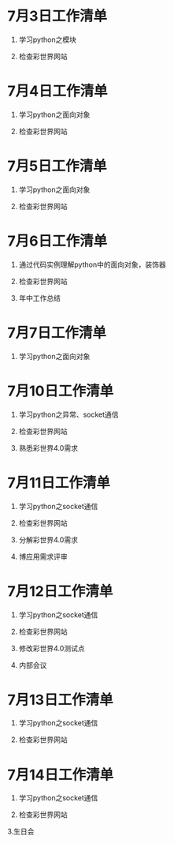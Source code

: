 # 7月3日工作清单

1. 学习python之模块	

2. 检查彩世界网站

# 7月4日工作清单

1. 学习python之面向对象

2. 检查彩世界网站

# 7月5日工作清单

1. 学习python之面向对象

2. 检查彩世界网站

# 7月6日工作清单

1. 通过代码实例理解python中的面向对象，装饰器

2. 检查彩世界网站

3. 年中工作总结

# 7月7日工作清单

1. 学习python之面向对象

# 7月10日工作清单

1. 学习python之异常、socket通信

2. 检查彩世界网站

3. 熟悉彩世界4.0需求

# 7月11日工作清单

1. 学习python之socket通信

2. 检查彩世界网站

3. 分解彩世界4.0需求

4. 博应用需求评审

# 7月12日工作清单

1. 学习python之socket通信

2. 检查彩世界网站

3. 修改彩世界4.0测试点

4. 内部会议

# 7月13日工作清单

1. 学习python之socket通信

2. 检查彩世界网站

# 7月14日工作清单

1. 学习python之socket通信

2. 检查彩世界网站

3.生日会
